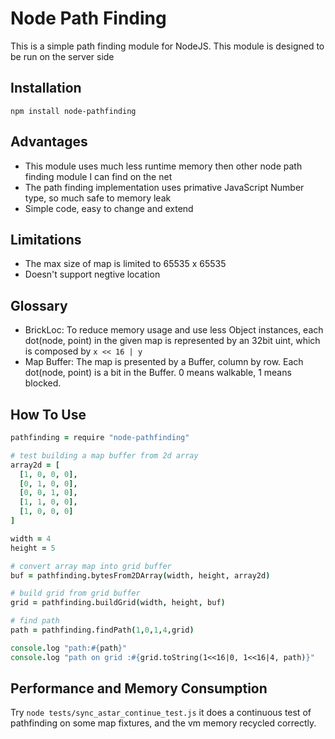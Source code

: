# Node Path Finding

This is a simple path finding module for NodeJS.
This module is designed to be run on the server side


## Installation

```
npm install node-pathfinding
```


## Advantages
- This module uses much less runtime memory then other node path finding module I can find on the net
- The path finding implementation uses primative JavaScript Number type, so much safe to memory leak
- Simple code, easy to change and extend

## Limitations
- The max size of map is limited to 65535 x 65535
- Doesn't support negtive location

## Glossary
- BrickLoc: To reduce memory usage and use less Object instances, each dot(node, point) in the given map is represented by an 32bit uint, which is composed by ` x << 16 | y `
- Map Buffer: The map is presented by a Buffer, column by row. Each dot(node, point) is a bit in the Buffer. 0 means walkable, 1 means blocked.

## How To Use

```coffee
pathfinding = require "node-pathfinding"

# test building a map buffer from 2d array
array2d = [
  [1, 0, 0, 0],
  [0, 1, 0, 0],
  [0, 0, 1, 0],
  [1, 1, 0, 0],
  [1, 0, 0, 0]
]

width = 4
height = 5

# convert array map into grid buffer
buf = pathfinding.bytesFrom2DArray(width, height, array2d)

# build grid from grid buffer
grid = pathfinding.buildGrid(width, height, buf)

# find path
path = pathfinding.findPath(1,0,1,4,grid)

console.log "path:#{path}"
console.log "path on grid :#{grid.toString(1<<16|0, 1<<16|4, path)}"
```

## Performance and Memory Consumption

Try ```node tests/sync_astar_continue_test.js```
it does a continuous test of pathfinding on some map fixtures, and the vm memory recycled correctly.




